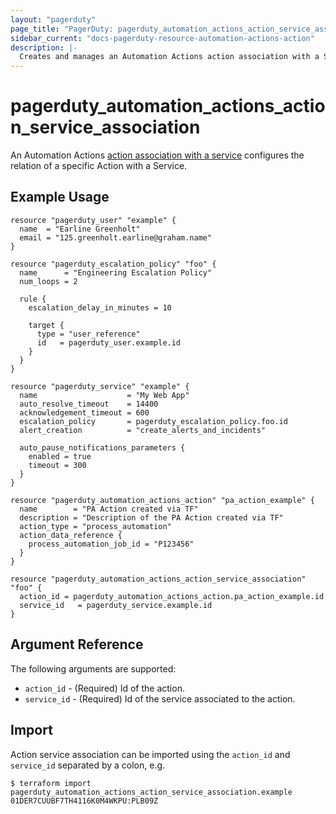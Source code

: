 ```yaml
---
layout: "pagerduty"
page_title: "PagerDuty: pagerduty_automation_actions_action_service_association"
sidebar_current: "docs-pagerduty-resource-automation-actions-action"
description: |-
  Creates and manages an Automation Actions action association with a Service in PagerDuty.
---
```


# pagerduty\_automation\_actions\_action_service_association

An Automation Actions [action association with a service](https://developer.pagerduty.com/api-reference/5d2f051f3fb43-associate-an-automation-action-with-a-service) configures the relation of a specific Action with a Service.

## Example Usage

```hcl
resource "pagerduty_user" "example" {
  name  = "Earline Greenholt"
  email = "125.greenholt.earline@graham.name"
}

resource "pagerduty_escalation_policy" "foo" {
  name      = "Engineering Escalation Policy"
  num_loops = 2

  rule {
    escalation_delay_in_minutes = 10

    target {
      type = "user_reference"
      id   = pagerduty_user.example.id
    }
  }
}

resource "pagerduty_service" "example" {
  name                    = "My Web App"
  auto_resolve_timeout    = 14400
  acknowledgement_timeout = 600
  escalation_policy       = pagerduty_escalation_policy.foo.id
  alert_creation          = "create_alerts_and_incidents"

  auto_pause_notifications_parameters {
    enabled = true
    timeout = 300
  }
}

resource "pagerduty_automation_actions_action" "pa_action_example" {
  name        = "PA Action created via TF"
  description = "Description of the PA Action created via TF"
  action_type = "process_automation"
  action_data_reference {
    process_automation_job_id = "P123456"
  }
}

resource "pagerduty_automation_actions_action_service_association" "foo" {
  action_id = pagerduty_automation_actions_action.pa_action_example.id
  service_id   = pagerduty_service.example.id
}

```

## Argument Reference

The following arguments are supported:

  * `action_id` - (Required) Id of the action.
  * `service_id` - (Required) Id of the service associated to the action.

## Import

Action service association can be imported using the `action_id` and `service_id` separated by a colon, e.g.

```
$ terraform import pagerduty_automation_actions_action_service_association.example 01DER7CUUBF7TH4116K0M4WKPU:PLB09Z
```
